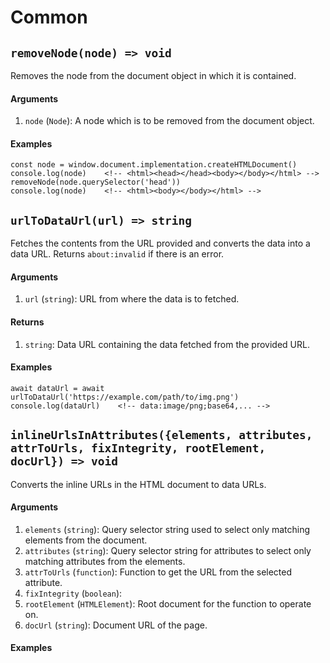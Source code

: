 # Common
## `removeNode(node) => void`
Removes the node from the document object in which it is contained.

#### Arguments

1. `node` (`Node`): A node which is to be removed from the document object.


#### Examples

```es6
const node = window.document.implementation.createHTMLDocument()
console.log(node)    <!-- <html><head></head><body></body></html> -->
removeNode(node.querySelector('head'))
console.log(node)    <!-- <html><body></body></html> -->
```

## `urlToDataUrl(url) => string`
Fetches the contents from the URL provided and converts the data into a data URL. Returns ```about:invalid``` if there is an error.

#### Arguments

1. `url` (`string`): URL from where the data is to fetched.

#### Returns

1. `string`: Data URL containing the data fetched from the provided URL.

#### Examples

```es6
await dataUrl = await urlToDataUrl('https://example.com/path/to/img.png')
console.log(dataUrl)    <!-- data:image/png;base64,... -->
```

## `inlineUrlsInAttributes({elements, attributes, attrToUrls, fixIntegrity, rootElement, docUrl}) => void`
Converts the inline URLs in the HTML document to data URLs.

#### Arguments

1. `elements` (`string`): Query selector string used to select only matching elements from the document.
2. `attributes` (`string`): Query selector string for attributes to select only matching attributes from the elements.
3. `attrToUrls` (`function`): Function to get the URL from the selected attribute.
4. `fixIntegrity` (`boolean`):
5. `rootElement` (`HTMLElement`): Root document for the function to operate on.
6. `docUrl` (`string`): Document URL of the page.


#### Examples

```es6

```